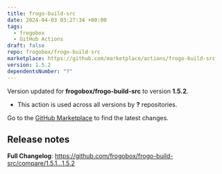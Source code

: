 ```yaml
---
title: frogo-build-src
date: 2024-04-03 03:27:34 +00:00
tags:
  - frogobox
  - GitHub Actions
draft: false
repo: frogobox/frogo-build-src
marketplace: https://github.com/marketplace/actions/frogo-build-src
version: 1.5.2
dependentsNumber: "?"
---
```



Version updated for **frogobox/frogo-build-src** to version **1.5.2**.
- This action is used across all versions by **?** repositories.

Go to the [GitHub Marketplace](https://github.com/marketplace/actions/frogo-build-src) to find the latest changes.

## Release notes

**Full Changelog**: https://github.com/frogobox/frogo-build-src/compare/1.5.1...1.5.2
